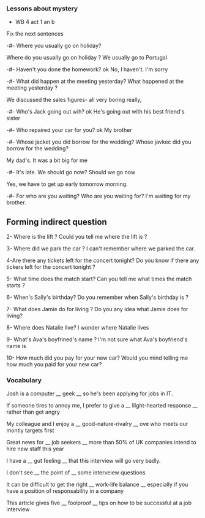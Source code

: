 ### Lessons about mystery

- WB 4 act 1 an b

Fix the next sentences

-#- Where you usually go on holiday?

Where do you usually go on holiday ?
We usually go to Portugal


-#- Haven't you done the homework? 
ok
No, I haven't. I'm sorry

-#- What did happen at the meeting yesterday?
What happened at the meeting yesterday ?


We discussed the sales figures- all very boring really,

-#- Who's Jack going out wih?
ok
He's going out with his best friend's sister

-#- Who repaired your car for you?
ok
My brother

-#- Whose jacket you did borrow for the wedding?
Whose javkec did you borrow for the wedding?

My dad's. It was a bit big for me

-#- It's late. We should go now?
Should we go now

Yes, we have to get up early tomorrow morning.

-#- For who are you waiting?
Who are you waiting for?
I'm waiting for my brother.



## Forming indirect question

2- Where is the lift ?
Could you tell me where the lift is ?

3- Where did we park the car ?
I can't remember where we parked the car.

4-Are there any tickets left for the concert tonight? 
Do you know if there any tickers left for the concert tonight ?

5- What time does the match start?
Can you tell me what times the match starts ?

6- When's Sally's birthday?
Do you remember when Sally's birthday is ?

7- What does Jamie do for living ?
Do you any idea what Jamie does for living?

8- Where does Natalie live?
I wonder where Natalie lives

9- What's Ava's boyfrined's name ?
I'm not sure what Ava's boyfriend's name is

10- How much did you pay for your new car?
Would you mind telling me how much you paid for your new car?


### Vocabulary

Josh is a computer __ geek __ so he's been applying for jobs in IT.

If someone tires to annoy me, I prefer to give a 
__ lilght-hearted response __ rather than get angry

My colleague and I enjoy  a __ good-nature-rivalry __ ove who meets
our montly targets first

Great news for __ job seekers __ more than 50% of UK companies
intend to hire new staff this year

I have a __ gut feeling __ that this interview will go very badly.

I don't see __ the point of __ some interveiew questions

It can be difficult to get the right __ work-life balance __ especially if you have a position of responsability in a company

This article gives five __ foolproof __ tips on how to be successful at a job
interview


